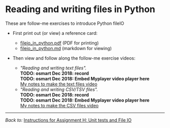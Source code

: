 # Reading and writing files in Python

These are follow-me exercises to introduce Python fileIO  

* First print out (or view) a reference card:
  *  [fileio_in_python.pdf](
     ../.instructions/1_file_io/fileio_in_python.pdf)
     (PDF for printing)
  *  [fileio_in_python.md](
     ../.instructions/1_file_io/fileio_in_python.md)
     (markdown for viewing)

* Then view and follow along the follow-me exercise videos:

  * *"Reading and writing text files".*\
    **TODO: osmart Dec 2018: record**\
    **TODO: osmart Dec 2018: Embed Myplayer video player here**\
    [My notes to make the text files video](
    ../.instructions/1_file_io/text_files_video_notes.md) 
  * *"Reading and writing CSV/TSV files".*\
    **TODO: osmart Dec 2018: record**\
    **TODO: osmart Dec 2018: Embed Myplayer video player here**\
    [My notes to make the CSV files video](
    ../.instructions/1_file_io/CSV_files_video_notes.md) 

<hr>

*Back to:* [Instructions for Assignment H: Unit tests and File IO](../.instructions/README.md)
